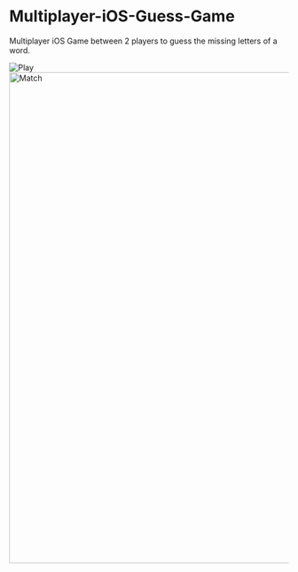 # Multiplayer-iOS-Guess-Game
Multiplayer iOS Game between 2 players to guess the missing letters of a word.

![Play](https://github.com/user-attachments/assets/c308ed76-e72d-4d24-9a87-d499ab0e32a2)
<img width="886" alt="Match" src="https://github.com/user-attachments/assets/4debefec-78ad-4a21-be1a-01783c3c7f9f">



